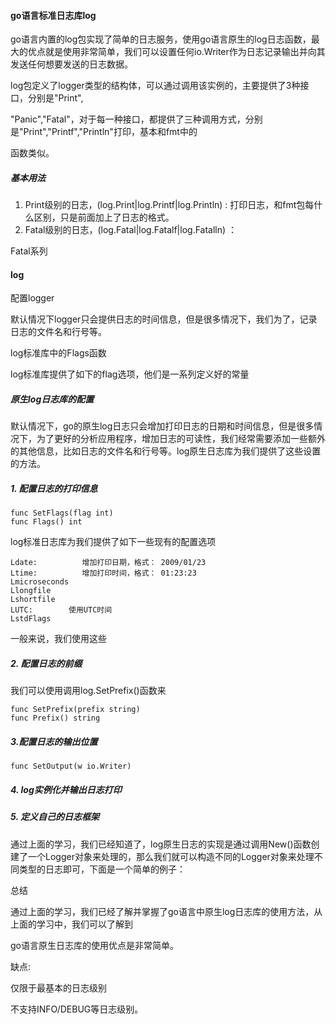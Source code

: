 

#### go语言标准日志库log



go语言内置的log包实现了简单的日志服务，使用go语言原生的log日志函数，最大的优点就是使用非常简单，我们可以设置任何io.Writer作为日志记录输出并向其发送任何想要发送的日志数据。

log包定义了logger类型的结构体，可以通过调用该实例的，主要提供了3种接口，分别是"Print",

"Panic","Fatal"，对于每一种接口，都提供了三种调用方式，分别是"Print","Printf","Println"打印，基本和fmt中的

函数类似。

##### 基本用法

1. Print级别的日志，(log.Print|log.Printf|log.Println) : 打印日志，和fmt包每什么区别，只是前面加上了日志的格式。
2. Fatal级别的日志，(log.Fatal|log.Fatalf|log.Fatalln) ：





Fatal系列



#### log



配置logger

默认情况下logger只会提供日志的时间信息，但是很多情况下，我们为了，记录日志的文件名和行号等。

log标准库中的Flags函数

log标准库提供了如下的flag选项，他们是一系列定义好的常量



##### 原生log日志库的配置

默认情况下，go的原生log日志只会增加打印日志的日期和时间信息，但是很多情况下，为了更好的分析应用程序，增加日志的可读性，我们经常需要添加一些额外的其他信息，比如日志的文件名和行号等。log原生日志库为我们提供了这些设置的方法。

##### 1. 配置日志的打印信息

```
func SetFlags(flag int)
func Flags() int
```

log标准日志库为我们提供了如下一些现有的配置选项

```
Ldate:          增加打印日期，格式： 2009/01/23
Ltime:          增加打印时间，格式： 01:23:23
Lmicroseconds   
Llongfile    
Lshortfile
LUTC:        使用UTC时间
LstdFlags
```

一般来说，我们使用这些



##### 2. 配置日志的前缀

我们可以使用调用log.SetPrefix()函数来

```
func SetPrefix(prefix string)
func Prefix() string
```



##### 3.配置日志的输出位置

```
func SetOutput(w io.Writer)
```



##### 4. log实例化并输出日志打印



##### 5. 定义自己的日志框架

通过上面的学习，我们已经知道了，log原生日志的实现是通过调用New()函数创建了一个Logger对象来处理的，那么我们就可以构造不同的Logger对象来处理不同类型的日志即可，下面是一个简单的例子：









总结

通过上面的学习，我们已经了解并掌握了go语言中原生log日志库的使用方法，从上面的学习中，我们可以了解到

go语言原生日志库的使用优点是非常简单。



缺点:

仅限于最基本的日志级别

不支持INFO/DEBUG等日志级别。



